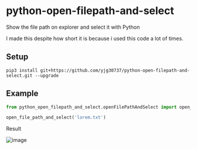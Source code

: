 # python-open-filepath-and-select
Show the file path on explorer and select it with Python

I made this despite how short it is because i used this code a lot of times.

## Setup
```pip3 install git+https://github.com/yjg30737/python-open-filepath-and-select.git --upgrade```


## Example
```python
from python_open_filepath_and_select.openFilePathAndSelect import open_file_path_and_select

open_file_path_and_select('lorem.txt')
```

Result

![image](https://user-images.githubusercontent.com/55078043/151683821-1ee1ff67-1ef2-41bb-8498-3bfc8bbc12d6.png)
